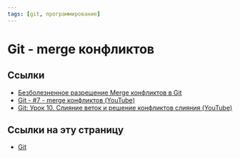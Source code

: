 ```yaml
---
tags: [git, программирование]
---
```

# Git - merge конфликтов

## Ссылки

- [Безболезненное разрешение Merge конфликтов в Git](%D0%91%D0%B5%D0%B7%D0%B1%D0%BE%D0%BB%D0%B5%D0%B7%D0%BD%D0%B5%D0%BD%D0%BD%D0%BE%D0%B5%20%D1%80%D0%B0%D0%B7%D1%80%D0%B5%D1%88%D0%B5%D0%BD%D0%B8%D0%B5%20Merge%20%D0%BA%D0%BE%D0%BD%D1%84%D0%BB%D0%B8%D0%BA%D1%82%D0%BE%D0%B2%20%D0%B2%20Git.md)
- [Git - #7 - merge конфликтов (YouTube)](https://youtu.be/sMLazIg9xIY)
- [Git: Урок 10. Слияние веток и решение конфликтов слияния (YouTube)](https://youtu.be/Fq9gDH_u2no)

## Ссылки на эту страницу

- [Git](Git.md)